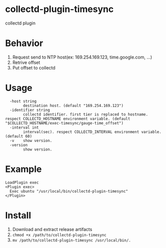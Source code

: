 # collectd-plugin-timesync

collectd plugin

# Behavior

1. Request send to NTP host(ex: 169.254.169.123, time.google.com, ...)
2. Retrive offset
3. Put offset to collectd

# Usage

```
  -host string
        destination host. (default "169.254.169.123")
  -identifier string
        collectd identifier. first tier is replaced to hostname. respect COLLECTD_HOSTNAME environment variable. (default "$COLLECTD_HOSTNAME/exec-timesync/gauge-time_offset")
  -interval int
        interval(sec). respect COLLECTD_INTERVAL environment variable. (default 60)
  -v    show version.
  -version
        show version.
```

# Example

```
LoadPlugin exec
<Plugin exec>
  Exec ubuntu "/usr/local/bin/collectd-plugin-timesync"
</Plugin>
```

# Install

1. Download and extract release artifacts
2. `chmod +x /path/to/collectd-plugin-timesync`
3. `mv /path/to/collectd-plugin-timesync /usr/local/bin/.`
